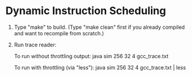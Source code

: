 # Dynamic Instruction Scheduling

1. Type "make" to build.  (Type "make clean" first if you already compiled and want to recompile from scratch.)

2. Run trace reader:

   To run without throttling output:
   java sim 256 32 4 gcc_trace.txt

   To run with throttling (via "less"):
   java sim 256 32 4 gcc_trace.txt | less
